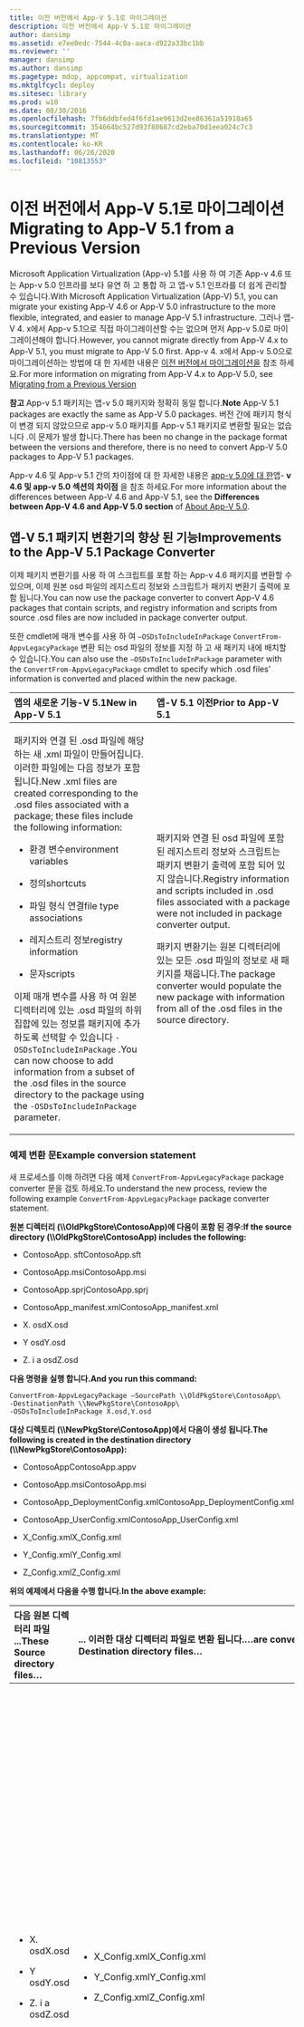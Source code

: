 ```yaml
---
title: 이전 버전에서 App-V 5.1로 마이그레이션
description: 이전 버전에서 App-V 5.1로 마이그레이션
author: dansimp
ms.assetid: e7ee0edc-7544-4c0a-aaca-d922a33bc1bb
ms.reviewer: ''
manager: dansimp
ms.author: dansimp
ms.pagetype: mdop, appcompat, virtualization
ms.mktglfcycl: deploy
ms.sitesec: library
ms.prod: w10
ms.date: 08/30/2016
ms.openlocfilehash: 7fb6ddbfed4f6fd1ae9613d2ee86361a51918a65
ms.sourcegitcommit: 354664bc527d93f80687cd2eba70d1eea024c7c3
ms.translationtype: MT
ms.contentlocale: ko-KR
ms.lasthandoff: 06/26/2020
ms.locfileid: "10813553"
---
```

# <span data-ttu-id="69a64-103">이전 버전에서 App-V 5.1로 마이그레이션</span><span class="sxs-lookup"><span data-stu-id="69a64-103">Migrating to App-V 5.1 from a Previous Version</span></span>


<span data-ttu-id="69a64-104">Microsoft Application Virtualization (App-v) 5.1를 사용 하 여 기존 App-v 4.6 또는 App-v 5.0 인프라를 보다 유연 하 고 통합 하 고 앱-v 5.1 인프라를 더 쉽게 관리할 수 있습니다.</span><span class="sxs-lookup"><span data-stu-id="69a64-104">With Microsoft Application Virtualization (App-V) 5.1, you can migrate your existing App-V 4.6 or App-V 5.0 infrastructure to the more flexible, integrated, and easier to manage App-V 5.1 infrastructure.</span></span>
<span data-ttu-id="69a64-105">그러나 앱-V 4. x에서 App-v 5.1으로 직접 마이그레이션할 수는 없으며 먼저 App-v 5.0로 마이그레이션해야 합니다.</span><span class="sxs-lookup"><span data-stu-id="69a64-105">However, you cannot migrate directly from App-V 4.x to App-V 5.1, you must migrate to App-V 5.0 first.</span></span> <span data-ttu-id="69a64-106">App-v 4. x에서 App-v 5.0으로 마이그레이션하는 방법에 대 한 자세한 내용은 [이전 버전에서 마이그레이션을](migrating-from-a-previous-version-app-v-50.md) 참조 하세요.</span><span class="sxs-lookup"><span data-stu-id="69a64-106">For more information on migrating from App-V 4.x to App-V 5.0, see [Migrating from a Previous Version](migrating-from-a-previous-version-app-v-50.md)</span></span>  

<span data-ttu-id="69a64-107">**참고**  App-v 5.1 패키지는 앱-v 5.0 패키지와 정확히 동일 합니다.</span><span class="sxs-lookup"><span data-stu-id="69a64-107">**Note** App-V 5.1 packages are exactly the same as App-V 5.0 packages.</span></span> <span data-ttu-id="69a64-108">버전 간에 패키지 형식이 변경 되지 않았으므로 app-v 5.0 패키지를 App-v 5.1 패키지로 변환할 필요는 없습니다 .이 문제가 발생 합니다.</span><span class="sxs-lookup"><span data-stu-id="69a64-108">There has been no change in the package format between the versions and therefore, there is no need to convert App-V 5.0 packages to App-V 5.1 packages.</span></span>

<span data-ttu-id="69a64-109">App-v 4.6 및 App-v 5.1 간의 차이점에 대 한 자세한 내용은 [app-v 5.0에 대 한](about-app-v-50.md)앱- **v 4.6 및 app-v 5.0 섹션의 차이점** 을 참조 하세요.</span><span class="sxs-lookup"><span data-stu-id="69a64-109">For more information about the differences between App-V 4.6 and App-V 5.1, see the **Differences between App-V 4.6 and App-V 5.0 section** of [About App-V 5.0](about-app-v-50.md).</span></span>

 

## <a href="" id="bkmk-pkgconvimprove"></a><span data-ttu-id="69a64-110">앱-V 5.1 패키지 변환기의 향상 된 기능</span><span class="sxs-lookup"><span data-stu-id="69a64-110">Improvements to the App-V 5.1 Package Converter</span></span>


<span data-ttu-id="69a64-111">이제 패키지 변환기를 사용 하 여 스크립트를 포함 하는 App-v 4.6 패키지를 변환할 수 있으며, 이제 원본 osd 파일의 레지스트리 정보와 스크립트가 패키지 변환기 출력에 포함 됩니다.</span><span class="sxs-lookup"><span data-stu-id="69a64-111">You can now use the package converter to convert App-V 4.6 packages that contain scripts, and registry information and scripts from source .osd files are now included in package converter output.</span></span>

<span data-ttu-id="69a64-112">또한 cmdlet에 매개 변수를 사용 하 여 `–OSDsToIncludeInPackage` `ConvertFrom-AppvLegacyPackage` 변환 되는 osd 파일의 정보를 지정 하 고 새 패키지 내에 배치할 수 있습니다.</span><span class="sxs-lookup"><span data-stu-id="69a64-112">You can also use the `–OSDsToIncludeInPackage` parameter with the `ConvertFrom-AppvLegacyPackage` cmdlet to specify which .osd files’ information is converted and placed within the new package.</span></span>

<table>
<colgroup>
<col width="50%" />
<col width="50%" />
</colgroup>
<thead>
<tr class="header">
<th align="left"><span data-ttu-id="69a64-113">앱의 새로운 기능-V 5.1</span><span class="sxs-lookup"><span data-stu-id="69a64-113">New in App-V 5.1</span></span></th>
<th align="left"><span data-ttu-id="69a64-114">앱-V 5.1 이전</span><span class="sxs-lookup"><span data-stu-id="69a64-114">Prior to App-V 5.1</span></span></th>
</tr>
</thead>
<tbody>
<tr class="odd">
<td align="left"><p><span data-ttu-id="69a64-115">패키지와 연결 된 .osd 파일에 해당 하는 새 .xml 파일이 만들어집니다. 이러한 파일에는 다음 정보가 포함 됩니다.</span><span class="sxs-lookup"><span data-stu-id="69a64-115">New .xml files are created corresponding to the .osd files associated with a package; these files include the following information:</span></span></p>
<ul>
<li><p><span data-ttu-id="69a64-116">환경 변수</span><span class="sxs-lookup"><span data-stu-id="69a64-116">environment variables</span></span></p></li>
<li><p><span data-ttu-id="69a64-117">정의</span><span class="sxs-lookup"><span data-stu-id="69a64-117">shortcuts</span></span></p></li>
<li><p><span data-ttu-id="69a64-118">파일 형식 연결</span><span class="sxs-lookup"><span data-stu-id="69a64-118">file type associations</span></span></p></li>
<li><p><span data-ttu-id="69a64-119">레지스트리 정보</span><span class="sxs-lookup"><span data-stu-id="69a64-119">registry information</span></span></p></li>
<li><p><span data-ttu-id="69a64-120">문자</span><span class="sxs-lookup"><span data-stu-id="69a64-120">scripts</span></span></p></li>
</ul>
<p><span data-ttu-id="69a64-121">이제 매개 변수를 사용 하 여 원본 디렉터리에 있는 .osd 파일의 하위 집합에 있는 정보를 패키지에 추가 하도록 선택할 수 있습니다 <code>-OSDsToIncludeInPackage</code> .</span><span class="sxs-lookup"><span data-stu-id="69a64-121">You can now choose to add information from a subset of the .osd files in the source directory to the package using the <code>-OSDsToIncludeInPackage</code> parameter.</span></span></p></td>
<td align="left"><p><span data-ttu-id="69a64-122">패키지와 연결 된 osd 파일에 포함 된 레지스트리 정보와 스크립트는 패키지 변환기 출력에 포함 되어 있지 않습니다.</span><span class="sxs-lookup"><span data-stu-id="69a64-122">Registry information and scripts included in .osd files associated with a package were not included in package converter output.</span></span></p>
<p><span data-ttu-id="69a64-123">패키지 변환기는 원본 디렉터리에 있는 모든 .osd 파일의 정보로 새 패키지를 채웁니다.</span><span class="sxs-lookup"><span data-stu-id="69a64-123">The package converter would populate the new package with information from all of the .osd files in the source directory.</span></span></p></td>
</tr>
</tbody>
</table>

 

### <span data-ttu-id="69a64-124">예제 변환 문</span><span class="sxs-lookup"><span data-stu-id="69a64-124">Example conversion statement</span></span>

<span data-ttu-id="69a64-125">새 프로세스를 이해 하려면 다음 예제 `ConvertFrom-AppvLegacyPackage` package converter 문을 검토 하세요.</span><span class="sxs-lookup"><span data-stu-id="69a64-125">To understand the new process, review the following example `ConvertFrom-AppvLegacyPackage` package converter statement.</span></span>

**<span data-ttu-id="69a64-126">원본 디렉터리 (\\\\OldPkgStore\\ContosoApp)에 다음이 포함 된 경우:</span><span class="sxs-lookup"><span data-stu-id="69a64-126">If the source directory (\\\\OldPkgStore\\ContosoApp) includes the following:</span></span>**

-   <span data-ttu-id="69a64-127">ContosoApp. sft</span><span class="sxs-lookup"><span data-stu-id="69a64-127">ContosoApp.sft</span></span>

-   <span data-ttu-id="69a64-128">ContosoApp.msi</span><span class="sxs-lookup"><span data-stu-id="69a64-128">ContosoApp.msi</span></span>

-   <span data-ttu-id="69a64-129">ContosoApp.sprj</span><span class="sxs-lookup"><span data-stu-id="69a64-129">ContosoApp.sprj</span></span>

-   <span data-ttu-id="69a64-130">ContosoApp\_manifest.xml</span><span class="sxs-lookup"><span data-stu-id="69a64-130">ContosoApp\_manifest.xml</span></span>

-   <span data-ttu-id="69a64-131">X. osd</span><span class="sxs-lookup"><span data-stu-id="69a64-131">X.osd</span></span>

-   <span data-ttu-id="69a64-132">Y osd</span><span class="sxs-lookup"><span data-stu-id="69a64-132">Y.osd</span></span>

-   <span data-ttu-id="69a64-133">Z. i a osd</span><span class="sxs-lookup"><span data-stu-id="69a64-133">Z.osd</span></span>

**<span data-ttu-id="69a64-134">다음 명령을 실행 합니다.</span><span class="sxs-lookup"><span data-stu-id="69a64-134">And you run this command:</span></span>**

``` syntax
ConvertFrom-AppvLegacyPackage –SourcePath \\OldPkgStore\ContosoApp\ 
-DestinationPath \\NewPkgStore\ContosoApp\
-OSDsToIncludeInPackage X.osd,Y.osd
```

**<span data-ttu-id="69a64-135">대상 디렉토리 (\\\\NewPkgStore\\ContosoApp)에서 다음이 생성 됩니다.</span><span class="sxs-lookup"><span data-stu-id="69a64-135">The following is created in the destination directory (\\\\NewPkgStore\\ContosoApp):</span></span>**

-   <span data-ttu-id="69a64-136">ContosoApp</span><span class="sxs-lookup"><span data-stu-id="69a64-136">ContosoApp.appv</span></span>

-   <span data-ttu-id="69a64-137">ContosoApp.msi</span><span class="sxs-lookup"><span data-stu-id="69a64-137">ContosoApp.msi</span></span>

-   <span data-ttu-id="69a64-138">ContosoApp\_DeploymentConfig.xml</span><span class="sxs-lookup"><span data-stu-id="69a64-138">ContosoApp\_DeploymentConfig.xml</span></span>

-   <span data-ttu-id="69a64-139">ContosoApp\_UserConfig.xml</span><span class="sxs-lookup"><span data-stu-id="69a64-139">ContosoApp\_UserConfig.xml</span></span>

-   <span data-ttu-id="69a64-140">X\_Config.xml</span><span class="sxs-lookup"><span data-stu-id="69a64-140">X\_Config.xml</span></span>

-   <span data-ttu-id="69a64-141">Y\_Config.xml</span><span class="sxs-lookup"><span data-stu-id="69a64-141">Y\_Config.xml</span></span>

-   <span data-ttu-id="69a64-142">Z\_Config.xml</span><span class="sxs-lookup"><span data-stu-id="69a64-142">Z\_Config.xml</span></span>

**<span data-ttu-id="69a64-143">위의 예제에서 다음을 수행 합니다.</span><span class="sxs-lookup"><span data-stu-id="69a64-143">In the above example:</span></span>**

<table>
<colgroup>
<col width="25%" />
<col width="25%" />
<col width="25%" />
<col width="25%" />
</colgroup>
<thead>
<tr class="header">
<th align="left"><span data-ttu-id="69a64-144">다음 원본 디렉터리 파일 ...</span><span class="sxs-lookup"><span data-stu-id="69a64-144">These Source directory files…</span></span></th>
<th align="left"><span data-ttu-id="69a64-145">... 이러한 대상 디렉터리 파일로 변환 됩니다.</span><span class="sxs-lookup"><span data-stu-id="69a64-145">…are converted to these Destination directory files…</span></span></th>
<th align="left"><span data-ttu-id="69a64-146">... 그리고 다음 항목이 포함 됩니다.</span><span class="sxs-lookup"><span data-stu-id="69a64-146">…and will contain these items</span></span></th>
<th align="left"><span data-ttu-id="69a64-147">설명</span><span class="sxs-lookup"><span data-stu-id="69a64-147">Description</span></span></th>
</tr>
</thead>
<tbody>
<tr class="odd">
<td align="left"><ul>
<li><p><span data-ttu-id="69a64-148">X. osd</span><span class="sxs-lookup"><span data-stu-id="69a64-148">X.osd</span></span></p></li>
<li><p><span data-ttu-id="69a64-149">Y osd</span><span class="sxs-lookup"><span data-stu-id="69a64-149">Y.osd</span></span></p></li>
<li><p><span data-ttu-id="69a64-150">Z. i a osd</span><span class="sxs-lookup"><span data-stu-id="69a64-150">Z.osd</span></span></p></li>
</ul></td>
<td align="left"><ul>
<li><p><span data-ttu-id="69a64-151">X_Config.xml</span><span class="sxs-lookup"><span data-stu-id="69a64-151">X_Config.xml</span></span></p></li>
<li><p><span data-ttu-id="69a64-152">Y_Config.xml</span><span class="sxs-lookup"><span data-stu-id="69a64-152">Y_Config.xml</span></span></p></li>
<li><p><span data-ttu-id="69a64-153">Z_Config.xml</span><span class="sxs-lookup"><span data-stu-id="69a64-153">Z_Config.xml</span></span></p></li>
</ul></td>
<td align="left"><ul>
<li><p><span data-ttu-id="69a64-154">환경 변수</span><span class="sxs-lookup"><span data-stu-id="69a64-154">Environment variables</span></span></p></li>
<li><p><span data-ttu-id="69a64-155">정의</span><span class="sxs-lookup"><span data-stu-id="69a64-155">Shortcuts</span></span></p></li>
<li><p><span data-ttu-id="69a64-156">파일 형식 연결</span><span class="sxs-lookup"><span data-stu-id="69a64-156">File type associations</span></span></p></li>
<li><p><span data-ttu-id="69a64-157">레지스트리 정보</span><span class="sxs-lookup"><span data-stu-id="69a64-157">Registry information</span></span></p></li>
<li><p><span data-ttu-id="69a64-158">스크립트</span><span class="sxs-lookup"><span data-stu-id="69a64-158">Scripts</span></span></p></li>
</ul></td>
<td align="left"><p><span data-ttu-id="69a64-159">각 .osd 파일은 앱-V 5.1 배포 구성 형식에 나열 된 항목을 포함 하는 별도의 해당 .xml 파일로 변환 됩니다.</span><span class="sxs-lookup"><span data-stu-id="69a64-159">Each .osd file is converted to a separate, corresponding .xml file that contains the items listed here in App-V 5.1 deployment configuration format.</span></span> <span data-ttu-id="69a64-160">이러한 항목은 이러한 .xml 파일에서 복사 하 여 원하는 대로 배포 구성 또는 사용자 구성 파일에 배치할 수 있습니다.</span><span class="sxs-lookup"><span data-stu-id="69a64-160">These items can then be copied from these .xml files and placed in the deployment configuration or user configuration files as desired.</span></span></p>
<p><span data-ttu-id="69a64-161">이 예제에는 원본 디렉터리에 있는 세 개의 .osd 파일에 해당 하는 세 개의 .xml 파일이 있습니다.</span><span class="sxs-lookup"><span data-stu-id="69a64-161">In this example, there are three .xml files, corresponding with the three .osd files in the source directory.</span></span> <span data-ttu-id="69a64-162">각 .xml 파일에는 환경 변수, 바로 가기, 파일 형식 연결, 레지스트리 정보 및 해당 .osd 파일의 스크립트가 포함 됩니다.</span><span class="sxs-lookup"><span data-stu-id="69a64-162">Each .xml file contains the environment variables, shortcuts, file type associations, registry information, and scripts in its corresponding .osd file.</span></span></p></td>
</tr>
<tr class="even">
<td align="left"><ul>
<li><p><span data-ttu-id="69a64-163">X. osd</span><span class="sxs-lookup"><span data-stu-id="69a64-163">X.osd</span></span></p></li>
<li><p><span data-ttu-id="69a64-164">Y osd</span><span class="sxs-lookup"><span data-stu-id="69a64-164">Y.osd</span></span></p></li>
</ul></td>
<td align="left"><ul>
<li><p><span data-ttu-id="69a64-165">ContosoApp</span><span class="sxs-lookup"><span data-stu-id="69a64-165">ContosoApp.appv</span></span></p></li>
<li><p><span data-ttu-id="69a64-166">ContosoApp_DeploymentConfig.xml</span><span class="sxs-lookup"><span data-stu-id="69a64-166">ContosoApp_DeploymentConfig.xml</span></span></p></li>
<li><p><span data-ttu-id="69a64-167">ContosoApp_UserConfig.xml</span><span class="sxs-lookup"><span data-stu-id="69a64-167">ContosoApp_UserConfig.xml</span></span></p></li>
</ul></td>
<td align="left"><ul>
<li><p><span data-ttu-id="69a64-168">환경 변수</span><span class="sxs-lookup"><span data-stu-id="69a64-168">Environment variables</span></span></p></li>
<li><p><span data-ttu-id="69a64-169">정의</span><span class="sxs-lookup"><span data-stu-id="69a64-169">Shortcuts</span></span></p></li>
<li><p><span data-ttu-id="69a64-170">파일 형식 연결</span><span class="sxs-lookup"><span data-stu-id="69a64-170">File type associations</span></span></p></li>
</ul></td>
<td align="left"><p><span data-ttu-id="69a64-171">매개 변수에 지정 된 .osd 파일의 정보는 <code>-OSDsToIncludeInPackage</code> 변환 되어 패키지 내에 배치 됩니다.</span><span class="sxs-lookup"><span data-stu-id="69a64-171">The information from the .osd files specified in the <code>-OSDsToIncludeInPackage</code> parameter are converted and placed inside the package.</span></span> <span data-ttu-id="69a64-172">그런 다음 새 패키지를 시퀀싱 하는 경우 앱-V 시퀀서와 마찬가지로 배포 구성 파일과 사용자 구성 파일을 패키지의 내용으로 채웁니다.</span><span class="sxs-lookup"><span data-stu-id="69a64-172">The converter then populates the deployment configuration file and the user configuration file with the contents of the package, just as App-V Sequencer does when sequencing a new package.</span></span></p>
<p><span data-ttu-id="69a64-173">이 예제에서는 X. osd 및 Y osd에 포함 된 환경 변수, 바로 가기 및 파일 형식 연결을 변환 하 여 App-v 패키지에 배치 했으며 이러한 정보 중 일부는 배포 구성 및 사용자 구성 파일에도 포함 되었습니다.</span><span class="sxs-lookup"><span data-stu-id="69a64-173">In this example, environment variables, shortcuts, and file type associations included in X.osd and Y.osd were converted and placed in the App-V package, and some of this information was also included in the deployment configuration and user configuration files.</span></span> <span data-ttu-id="69a64-174">이 매개 변수는 인수로 포함 되기 때문에 X. osd 및 Y osd가 사용 되었습니다 <code>-OSDsToIncludeInPackage</code> .</span><span class="sxs-lookup"><span data-stu-id="69a64-174">X.osd and Y.osd were used because they were included as arguments to the <code>-OSDsToIncludeInPackage</code> parameter.</span></span> <span data-ttu-id="69a64-175">이 인수 중 하나로 포함 되지 않았으므로 Z.e.n.works의 정보는 패키지에 포함 되어 있지 않습니다.</span><span class="sxs-lookup"><span data-stu-id="69a64-175">No information from Z.osd was included in the package, because it was not included as one of these arguments.</span></span></p></td>
</tr>
</tbody>
</table>

 

## <span data-ttu-id="69a64-176">이전 버전의 App-v를 사용 하 여 만든 패키지 변환</span><span class="sxs-lookup"><span data-stu-id="69a64-176">Converting packages created using a prior version of App-V</span></span>


<span data-ttu-id="69a64-177">패키지 변환기 유틸리티를 사용 하 여 앱-V 5.0 이전 버전의 app-v를 사용 하 여 만든 가상 응용 프로그램 패키지를 업그레이드 합니다.</span><span class="sxs-lookup"><span data-stu-id="69a64-177">Use the package converter utility to upgrade virtual application packages created using versions of App-V prior to App-V 5.0.</span></span> <span data-ttu-id="69a64-178">패키지 변환기는 PowerShell을 사용 하 여 패키지를 변환 하며 변환이 필요한 패키지가 여러 개 있는 경우 프로세스를 자동화 하는 데 도움이 될 수 있습니다.</span><span class="sxs-lookup"><span data-stu-id="69a64-178">The package converter uses PowerShell to convert packages and can help automate the process if you have many packages that require conversion.</span></span>

<span data-ttu-id="69a64-179">**중요**  기존 패키지를 변환한 후에는 패키지를 배포 하기 전에 패키지를 테스트 하 여 변환 프로세스가 성공적으로 수행 되었는지 확인 해야 합니다.</span><span class="sxs-lookup"><span data-stu-id="69a64-179">**Important** After you convert an existing package you should test the package prior to deploying the package to ensure the conversion process was successful.</span></span>

 

**<span data-ttu-id="69a64-180">기존 패키지를 변환 하기 전에 알아야 할 사항</span><span class="sxs-lookup"><span data-stu-id="69a64-180">What to know before you convert existing packages</span></span>**

<table>
<colgroup>
<col width="50%" />
<col width="50%" />
</colgroup>
<thead>
<tr class="header">
<th align="left"><span data-ttu-id="69a64-181">문제</span><span class="sxs-lookup"><span data-stu-id="69a64-181">Issue</span></span></th>
<th align="left"><span data-ttu-id="69a64-182">해결 방법</span><span class="sxs-lookup"><span data-stu-id="69a64-182">Workaround</span></span></th>
</tr>
</thead>
<tbody>
<tr class="odd">
<td align="left"><p><span data-ttu-id="69a64-183">DSC를 사용 하는 가상 패키지는 변환 후 연결 되지 않습니다.</span><span class="sxs-lookup"><span data-stu-id="69a64-183">Virtual packages using DSC are not linked after conversion.</span></span></p></td>
<td align="left"><p><span data-ttu-id="69a64-184">연결 그룹을 사용 하 여 패키지를 연결 합니다.</span><span class="sxs-lookup"><span data-stu-id="69a64-184">Link the packages using connection groups.</span></span> <span data-ttu-id="69a64-185"><a href="managing-connection-groups51.md" data-raw-source="[Managing Connection Groups](managing-connection-groups51.md)">연결 그룹 관리를 참조 하세요 </a> .</span><span class="sxs-lookup"><span data-stu-id="69a64-185">See <a href="managing-connection-groups51.md" data-raw-source="[Managing Connection Groups](managing-connection-groups51.md)">Managing Connection Groups</a>.</span></span></p></td>
</tr>
<tr class="even">
<td align="left"><p><span data-ttu-id="69a64-186">환경 변수 충돌은 변환 중에 검색 됩니다.</span><span class="sxs-lookup"><span data-stu-id="69a64-186">Environment variable conflicts are detected during conversion.</span></span></p></td>
<td align="left"><p><span data-ttu-id="69a64-187">관련 된 .osd 파일의 모든 충돌을 해결 <strong> </strong> 합니다.</span><span class="sxs-lookup"><span data-stu-id="69a64-187">Resolve any conflicts in the associated <strong>.osd</strong> file.</span></span></p></td>
</tr>
<tr class="odd">
<td align="left"><p><span data-ttu-id="69a64-188">변환 하는 동안 하드 코드 된 경로가 감지 됩니다.</span><span class="sxs-lookup"><span data-stu-id="69a64-188">Hard-coded paths are detected during conversion.</span></span></p></td>
<td align="left"><p><span data-ttu-id="69a64-189">하드 코드 된 경로는 제대로 변환 하기가 어렵습니다.</span><span class="sxs-lookup"><span data-stu-id="69a64-189">Hard-coded paths are difficult to convert correctly.</span></span> <span data-ttu-id="69a64-190">패키지 변환기는 하드 코드 된 경로가 들어 있는 파일을 사용 하 여 패키지를 감지 하 고 반환 합니다.</span><span class="sxs-lookup"><span data-stu-id="69a64-190">The package converter will detect and return packages with files that contain hard-coded paths.</span></span> <span data-ttu-id="69a64-191">하드 코드 된 경로를 사용 하 여 파일을 보고 패키지에 파일이 필요한 지 여부를 결정 합니다.</span><span class="sxs-lookup"><span data-stu-id="69a64-191">View the file with the hard-coded path, and determine whether the package requires the file.</span></span> <span data-ttu-id="69a64-192">그렇다면 패키지를 다시 시퀀싱 하는 것이 좋습니다.</span><span class="sxs-lookup"><span data-stu-id="69a64-192">If so, it is recommended to re-sequence the package.</span></span></p></td>
</tr>
</tbody>
</table>

 

<span data-ttu-id="69a64-193">패키지를 변환할 때 파일 또는 바로 가기가 실패 했는지 확인 합니다.</span><span class="sxs-lookup"><span data-stu-id="69a64-193">When converting a package check for failing files or shortcuts.</span></span> <span data-ttu-id="69a64-194">앱-V 4.6 패키지에서 항목을 찾습니다.</span><span class="sxs-lookup"><span data-stu-id="69a64-194">Locate the item in App-V 4.6 package.</span></span> <span data-ttu-id="69a64-195">하드 코딩 된 경로일 수도 있습니다.</span><span class="sxs-lookup"><span data-stu-id="69a64-195">It could possibly be a hard-coded path.</span></span> <span data-ttu-id="69a64-196">경로를 변환 합니다.</span><span class="sxs-lookup"><span data-stu-id="69a64-196">Convert the path.</span></span>

<span data-ttu-id="69a64-197">**참고**  기능을 활용 해야 하는 중요 한 응용 프로그램 또는 응용 프로그램을 변환 하는 데 App-v 5.1 sequencer를 사용 하는 것이 좋습니다.</span><span class="sxs-lookup"><span data-stu-id="69a64-197">**Note** It is recommended that you use the App-V 5.1 sequencer for converting critical applications or applications that need to take advantage of features.</span></span> <span data-ttu-id="69a64-198">[앱-V 5.1를 사용 하 여 새 응용 프로그램을 시퀀싱 하는 방법을](how-to-sequence-a-new-application-with-app-v-51-beta-gb18030.md)참조 하세요.</span><span class="sxs-lookup"><span data-stu-id="69a64-198">See, [How to Sequence a New Application with App-V 5.1](how-to-sequence-a-new-application-with-app-v-51-beta-gb18030.md).</span></span>

<span data-ttu-id="69a64-199">변환 후 변환 된 패키지가 열리지 않는 경우 App-v 5.1 sequencer를 사용 하 여 응용 프로그램을 다시 시퀀싱 하는 것이 좋습니다.</span><span class="sxs-lookup"><span data-stu-id="69a64-199">If a converted package does not open after you convert it, it is also recommended that you re-sequence the application using the App-V 5.1 sequencer.</span></span>

 

[<span data-ttu-id="69a64-200">이전 버전의 App-V에서 만든 패키지를 변환하는 방법</span><span class="sxs-lookup"><span data-stu-id="69a64-200">How to Convert a Package Created in a Previous Version of App-V</span></span>](how-to-convert-a-package-created-in-a-previous-version-of-app-v51.md)

## <span data-ttu-id="69a64-201">클라이언트 마이그레이션</span><span class="sxs-lookup"><span data-stu-id="69a64-201">Migrating Clients</span></span>


<span data-ttu-id="69a64-202">다음 표에서는 클라이언트 업그레이드에 권장 되는 방법을 보여 줍니다.</span><span class="sxs-lookup"><span data-stu-id="69a64-202">The following table displays the recommended method for upgrading clients.</span></span>

<table>
<colgroup>
<col width="50%" />
<col width="50%" />
</colgroup>
<thead>
<tr class="header">
<th align="left"><span data-ttu-id="69a64-203">작업</span><span class="sxs-lookup"><span data-stu-id="69a64-203">Task</span></span></th>
<th align="left"><span data-ttu-id="69a64-204">추가 정보</span><span class="sxs-lookup"><span data-stu-id="69a64-204">More Information</span></span></th>
</tr>
</thead>
<tbody>
<tr class="odd">
<td align="left"><p><span data-ttu-id="69a64-205">환경을 최신 버전의 App-V 4.6으로 업그레이드</span><span class="sxs-lookup"><span data-stu-id="69a64-205">Upgrade your environment to the latest version of App-V4.6</span></span></p></td>
<td align="left"><p><a href="../appv-v4/application-virtualization-deployment-and-upgrade-considerations-copy.md" data-raw-source="[Application Virtualization Deployment and Upgrade Considerations](../appv-v4/application-virtualization-deployment-and-upgrade-considerations-copy.md)"><span data-ttu-id="69a64-206">응용 프로그램 가상화 배포 및 업그레이드 고려 사항 </a> .</span><span class="sxs-lookup"><span data-stu-id="69a64-206">Application Virtualization Deployment and Upgrade Considerations</a>.</span></span></p></td>
</tr>
<tr class="even">
<td align="left"><p><span data-ttu-id="69a64-207">공존을 사용 하도록 설정 된 App-v 5.1 클라이언트를 설치 합니다.</span><span class="sxs-lookup"><span data-stu-id="69a64-207">Install the App-V 5.1 client with co-existence enabled.</span></span></p></td>
<td align="left"><p><a href="how-to-deploy-the-app-v-46-and-the-app-v--51-client-on-the-same-computer.md" data-raw-source="[How to Deploy the App-V 4.6 and the App-V 5.1 Client on the Same Computer](how-to-deploy-the-app-v-46-and-the-app-v--51-client-on-the-same-computer.md)"><span data-ttu-id="69a64-208">앱-V 4.6 및 App-v 5.1 클라이언트를 같은 컴퓨터에 배포 하는 방법을 설명 </a> 합니다.</span><span class="sxs-lookup"><span data-stu-id="69a64-208">How to Deploy the App-V 4.6 and the App-V 5.1 Client on the Same Computer</a>.</span></span></p></td>
</tr>
<tr class="odd">
<td align="left"><p><span data-ttu-id="69a64-209">앱-V 5.1 패키지 순서 및 롤아웃</span><span class="sxs-lookup"><span data-stu-id="69a64-209">Sequence and roll out App-V 5.1 packages.</span></span> <span data-ttu-id="69a64-210">필요에 따라 App-v 4.6 패키지의 게시를 취소 합니다.</span><span class="sxs-lookup"><span data-stu-id="69a64-210">As needed, unpublish App-V 4.6 packages.</span></span></p></td>
<td align="left"><p><a href="how-to-sequence-a-new-application-with-app-v-51-beta-gb18030.md" data-raw-source="[How to Sequence a New Application with App-V 5.1](how-to-sequence-a-new-application-with-app-v-51-beta-gb18030.md)"><span data-ttu-id="69a64-211">앱-V 5.1를 사용 하 여 새 응용 프로그램을 시퀀싱 하는 방법 </a></span><span class="sxs-lookup"><span data-stu-id="69a64-211">How to Sequence a New Application with App-V 5.1</a>.</span></span></p></td>
</tr>
</tbody>
</table>

 

<span data-ttu-id="69a64-212">**중요**  공존 모드를 사용 하려면 최신 버전의 App-V 4.6을 실행 해야 합니다.</span><span class="sxs-lookup"><span data-stu-id="69a64-212">**Important** You must be running the latest version of App-V4.6 to use coexistence mode.</span></span> <span data-ttu-id="69a64-213">또한 패키지를 시퀀싱 하는 경우 **사용자 구성 섹션** **에 설정** 되어 있는 관리 권한 설정을 구성 해야 합니다.</span><span class="sxs-lookup"><span data-stu-id="69a64-213">Additionally, when you sequence a package, you must configure the Managing Authority setting, which is in the **User Configuration** is located in the **User Configuration** section.</span></span>

 

## <span data-ttu-id="69a64-214">App-v 5.1 서버 전체 인프라 마이그레이션</span><span class="sxs-lookup"><span data-stu-id="69a64-214">Migrating the App-V 5.1 Server Full Infrastructure</span></span>


<span data-ttu-id="69a64-215">전체 App-v 5.1 인프라로 업그레이드 하는 직접적인 방법은 없습니다.</span><span class="sxs-lookup"><span data-stu-id="69a64-215">There is no direct method to upgrade to a full App-V 5.1 infrastructure.</span></span> <span data-ttu-id="69a64-216">App-v server를 업그레이드 하는 방법에 대 한 자세한 내용은 다음 섹션의 정보를 사용 하세요.</span><span class="sxs-lookup"><span data-stu-id="69a64-216">Use the information in the following section for information about upgrading the App-V server.</span></span>

<table>
<colgroup>
<col width="50%" />
<col width="50%" />
</colgroup>
<thead>
<tr class="header">
<th align="left"><span data-ttu-id="69a64-217">작업</span><span class="sxs-lookup"><span data-stu-id="69a64-217">Task</span></span></th>
<th align="left"><span data-ttu-id="69a64-218">추가 정보</span><span class="sxs-lookup"><span data-stu-id="69a64-218">More Information</span></span></th>
</tr>
</thead>
<tbody>
<tr class="odd">
<td align="left"><p><span data-ttu-id="69a64-219">환경을 최신 버전인 App-v 4.6으로 업그레이드 합니다.</span><span class="sxs-lookup"><span data-stu-id="69a64-219">Upgrade your environment to the latest version of App-V4.6.</span></span></p></td>
<td align="left"><p><a href="../appv-v4/application-virtualization-deployment-and-upgrade-considerations-copy.md" data-raw-source="[Application Virtualization Deployment and Upgrade Considerations](../appv-v4/application-virtualization-deployment-and-upgrade-considerations-copy.md)"><span data-ttu-id="69a64-220">응용 프로그램 가상화 배포 및 업그레이드 고려 사항 </a> .</span><span class="sxs-lookup"><span data-stu-id="69a64-220">Application Virtualization Deployment and Upgrade Considerations</a>.</span></span></p></td>
</tr>
<tr class="even">
<td align="left"><p><span data-ttu-id="69a64-221">앱-V 5.1 버전의 클라이언트를 배포 합니다.</span><span class="sxs-lookup"><span data-stu-id="69a64-221">Deploy App-V 5.1 version of the client.</span></span></p></td>
<td align="left"><p><a href="how-to-deploy-the-app-v-client-51gb18030.md" data-raw-source="[How to Deploy the App-V Client](how-to-deploy-the-app-v-client-51gb18030.md)"><span data-ttu-id="69a64-222">App-v 클라이언트를 배포 하는 방법 </a></span><span class="sxs-lookup"><span data-stu-id="69a64-222">How to Deploy the App-V Client</a>.</span></span></p></td>
</tr>
<tr class="odd">
<td align="left"><p><span data-ttu-id="69a64-223">App-v 5.1 서버를 설치 합니다.</span><span class="sxs-lookup"><span data-stu-id="69a64-223">Install App-V 5.1 server.</span></span></p></td>
<td align="left"><p><a href="how-to-deploy-the-app-v-51-server.md" data-raw-source="[How to Deploy the App-V 5.1 Server](how-to-deploy-the-app-v-51-server.md)"><span data-ttu-id="69a64-224">App-v 5.1 서버를 배포 하는 방법 </a></span><span class="sxs-lookup"><span data-stu-id="69a64-224">How to Deploy the App-V 5.1 Server</a>.</span></span></p></td>
</tr>
<tr class="even">
<td align="left"><p><span data-ttu-id="69a64-225">기존 패키지 마이그레이션.</span><span class="sxs-lookup"><span data-stu-id="69a64-225">Migrate existing packages.</span></span></p></td>
<td align="left"><p><span data-ttu-id="69a64-226"><strong>이 문서의 이전 버전의 app-v 섹션을 사용 하 여 만든 패키지 변환을 참조 하세요 </strong> .</span><span class="sxs-lookup"><span data-stu-id="69a64-226">See the <strong>Converting packages created using a prior version of App-V</strong> section of this article.</span></span></p></td>
</tr>
</tbody>
</table>

 

## <span data-ttu-id="69a64-227">추가 마이그레이션 작업</span><span class="sxs-lookup"><span data-stu-id="69a64-227">Additional Migration tasks</span></span>


<span data-ttu-id="69a64-228">또한 끝점 재구성, 그리고 App-v 5.1 클라이언트를 실행 하는 컴퓨터에서 이전 버전을 사용 하 여 만든 패키지를 여는 등의 추가 마이그레이션 작업을 수행할 수도 있습니다.</span><span class="sxs-lookup"><span data-stu-id="69a64-228">You can also perform additional migration tasks such as reconfiguring end points as well as opening a package created using a prior version on a computer running the App-V 5.1 client.</span></span> <span data-ttu-id="69a64-229">다음 링크는 이러한 작업을 수행 하는 방법에 대 한 자세한 정보를 제공 합니다.</span><span class="sxs-lookup"><span data-stu-id="69a64-229">The following links provide more information about performing these tasks.</span></span>

[<span data-ttu-id="69a64-230">특정 컴퓨터의 모든 사용자에 대해 App-V 4.6 패키지에서 변환된 App-V 5.1 패키지로 확장 지점을 마이그레이션하는 방법</span><span class="sxs-lookup"><span data-stu-id="69a64-230">How to Migrate Extension Points From an App-V 4.6 Package to a Converted App-V 5.1 Package for All Users on a Specific Computer</span></span>](how-to-migrate-extension-points-from-an-app-v-46-package-to-a-converted-app-v-51-package-for-all-users-on-a-specific-computer.md)

[<span data-ttu-id="69a64-231">특정 사용자에 대해 App-V 4.6 패키지에서 App-V 5.1로 확장 지점을 마이그레이션하는 방법</span><span class="sxs-lookup"><span data-stu-id="69a64-231">How to Migrate Extension Points From an App-V 4.6 Package to App-V 5.1 for a Specific User</span></span>](how-to-migrate-extension-points-from-an-app-v-46-package-to-app-v-51-for-a-specific-user.md)

[<span data-ttu-id="69a64-232">특정 컴퓨터의 모든 사용자에 대해 App-V 5.1 패키지에서 App-V 4.6 패키지로 확장 지점을 되돌리는 방법</span><span class="sxs-lookup"><span data-stu-id="69a64-232">How to Revert Extension Points from an App-V 5.1 Package to an App-V 4.6 Package For All Users on a Specific Computer</span></span>](how-to-revert-extension-points-from-an-app-v-51-package-to-an-app-v-46-package-for-all-users-on-a-specific-computer.md)

[<span data-ttu-id="69a64-233">특정 사용자에 대해 App-V 5.1 패키지에서 App-V 4.6 패키지로 확장 지점을 되돌리는 방법</span><span class="sxs-lookup"><span data-stu-id="69a64-233">How to Revert Extension Points From an App-V 5.1 Package to an App-V 4.6 Package for a Specific User</span></span>](how-to-revert-extension-points-from-an-app-v-51-package-to-an-app-v-46-package-for-a-specific-user.md)







## <span data-ttu-id="69a64-234">앱-V 마이그레이션 작업을 수행 하기 위한 기타 리소스</span><span class="sxs-lookup"><span data-stu-id="69a64-234">Other resources for performing App-V migration tasks</span></span>


[<span data-ttu-id="69a64-235">App-V 5.1 작업</span><span class="sxs-lookup"><span data-stu-id="69a64-235">Operations for App-V 5.1</span></span>](operations-for-app-v-51.md)

[<span data-ttu-id="69a64-236">간단한 Microsoft App-v 5.1 관리 서버 업그레이드 절차</span><span class="sxs-lookup"><span data-stu-id="69a64-236">A simplified Microsoft App-V 5.1 Management Server upgrade procedure</span></span>](https://go.microsoft.com/fwlink/p/?LinkId=786330)

 

 





